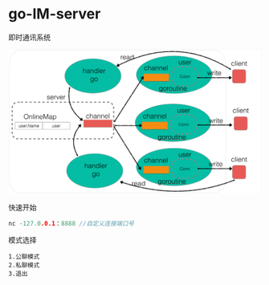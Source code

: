 # go-IM-server
即时通讯系统

![img.png](img.png)

快速开始

```go
nc -127.0.0.1：8888 //自定义连接端口号
```

模式选择

```
1.公聊模式
2.私聊模式
3.退出
```





